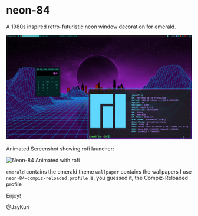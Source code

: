 # neon-84 

A 1980s inspired retro-futuristic neon window decoration
for emerald. 

![Neon-84 screenshot](/screenshots/Neon-84.png)

Animated Screenshot showing rofi launcher:

![Neon-84 Animated with rofi](/screenshots/Neon-84-rofi.gif)

`emerald` contains the emerald theme
`wallpaper` contains the wallpapers I use
`neon-84-compiz-reloaded.profile` is, you guessed it, the Compiz-Reloaded profile

Enjoy!

@JayKuri
